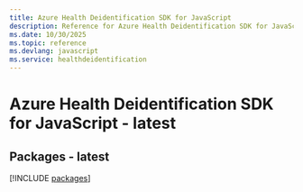```yaml
---
title: Azure Health Deidentification SDK for JavaScript
description: Reference for Azure Health Deidentification SDK for JavaScript
ms.date: 10/30/2025
ms.topic: reference
ms.devlang: javascript
ms.service: healthdeidentification
---
```

# Azure Health Deidentification SDK for JavaScript - latest
## Packages - latest
[!INCLUDE [packages](health-deidentification-index.md)]